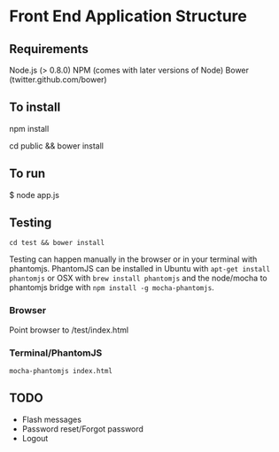 Front End Application Structure
=================================

Requirements
------------

Node.js (> 0.8.0)
NPM (comes with later versions of Node)
Bower (twitter.github.com/bower)


To install
----------

npm install

cd public && bower install


To run
------

$ node app.js

Testing
-------

`cd test && bower install`

Testing can happen manually in the browser or in your terminal with phantomjs. PhantomJS can be installed in Ubuntu with `apt-get install phantomjs` or OSX with `brew install phantomjs` and the node/mocha to phantomjs bridge with `npm install -g mocha-phantomjs`.

### Browser
Point browser to /test/index.html

### Terminal/PhantomJS
`mocha-phantomjs index.html`


TODO
----

* Flash messages
* Password reset/Forgot password
* Logout
